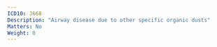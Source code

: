 ```yaml
---
ICD10: J668
Description: "Airway disease due to other specific organic dusts"
Matters: No
Weight: 0
---
```


